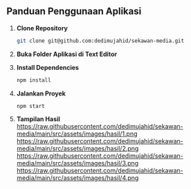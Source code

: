 ## Panduan Penggunaan Aplikasi

1. **Clone Repository**
    ```bash
    git clone git@github.com:dedimujahid/sekawan-media.git
    ```

2. **Buka Folder Aplikasi di Text Editor**

3. **Install Dependencies**
    ```bash
    npm install
    ```

4. **Jalankan Proyek**
    ```bash
    npm start
    ```

 4. **Tampilan Hasil** 
https://raw.githubusercontent.com/dedimujahid/sekawan-media/main/src/assets/images/hasil/1.png
https://raw.githubusercontent.com/dedimujahid/sekawan-media/main/src/assets/images/hasil/2.png
https://raw.githubusercontent.com/dedimujahid/sekawan-media/main/src/assets/images/hasil/3.png
https://raw.githubusercontent.com/dedimujahid/sekawan-media/main/src/assets/images/hasil/4.png
